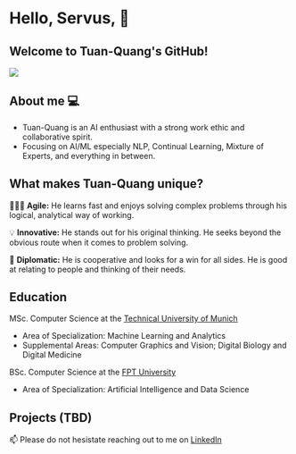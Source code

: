 # Hello, Servus, 👋

## Welcome to Tuan-Quang's GitHub!
![](https://media.giphy.com/media/v1.Y2lkPTc5MGI3NjExcDdqNWNteXp4cDVpY2pjY2NwNzU3Ynhsb3RnM3Y2aXl4ZG50d3ZjNSZlcD12MV9naWZzX3NlYXJjaCZjdD1n/aNqEFrYVnsS52/giphy.gif)

## About me 💻

- Tuan-Quang is an AI enthusiast with a strong work ethic and collaborative spirit.
- Focusing on AI/ML especially NLP, Continual Learning, Mixture of Experts, and everything in between.

## What makes Tuan-Quang unique?

👨🏻‍💻 **Agile:**
He learns fast and enjoys solving complex problems through his logical, analytical way of working.

💡 **Innovative:**
He stands out for his original thinking. He seeks beyond the obvious route when it comes to problem solving.

👥 **Diplomatic:**
He is cooperative and looks for a win for all sides. He is good at relating to people and thinking of their needs.

## Education

MSc. Computer Science at the [Technical University of Munich](https://www.tum.de/en/)

- Area of Specialization: Machine Learning and Analytics
- Supplemental Areas: Computer Graphics and Vision; Digital Biology and Digital Medicine

BSc. Computer Science at the [FPT University](https://university.fpt.edu.vn)
- Area of Specialization: Artificial Intelligence and Data Science


## Projects (TBD)

📫 Please do not hesistate reaching out to me on [LinkedIn](https://www.linkedin.com/in/vtq/)
